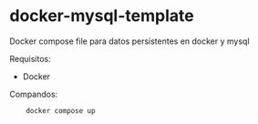 # docker-mysql-template

Docker compose file para datos persistentes en docker y mysql

Requisitos:

* Docker


Compandos:
```
    docker compose up
```
